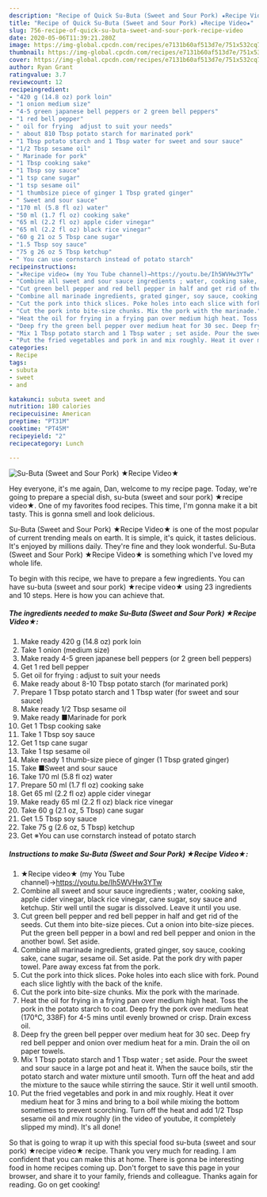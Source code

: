 ```yaml
---
description: "Recipe of Quick Su-Buta (Sweet and Sour Pork) ★Recipe Video★"
title: "Recipe of Quick Su-Buta (Sweet and Sour Pork) ★Recipe Video★"
slug: 756-recipe-of-quick-su-buta-sweet-and-sour-pork-recipe-video
date: 2020-05-06T11:39:21.280Z
image: https://img-global.cpcdn.com/recipes/e7131b60af513d7e/751x532cq70/su-buta-sweet-and-sour-pork-★recipe-video★-recipe-main-photo.jpg
thumbnail: https://img-global.cpcdn.com/recipes/e7131b60af513d7e/751x532cq70/su-buta-sweet-and-sour-pork-★recipe-video★-recipe-main-photo.jpg
cover: https://img-global.cpcdn.com/recipes/e7131b60af513d7e/751x532cq70/su-buta-sweet-and-sour-pork-★recipe-video★-recipe-main-photo.jpg
author: Ryan Grant
ratingvalue: 3.7
reviewcount: 12
recipeingredient:
- "420 g (14.8 oz) pork loin"
- "1 onion medium size"
- "4-5 green japanese bell peppers or 2 green bell peppers"
- "1 red bell pepper"
- " oil for frying  adjust to suit your needs"
- " about 810 Tbsp potato starch for marinated pork"
- "1 Tbsp potato starch and 1 Tbsp water for sweet and sour sauce"
- "1/2 Tbsp sesame oil"
- " Marinade for pork"
- "1 Tbsp cooking sake"
- "1 Tbsp soy sauce"
- "1 tsp cane sugar"
- "1 tsp sesame oil"
- "1 thumbsize piece of ginger 1 Tbsp grated ginger"
- " Sweet and sour sauce"
- "170 ml (5.8 fl oz) water"
- "50 ml (1.7 fl oz) cooking sake"
- "65 ml (2.2 fl oz) apple cider vinegar"
- "65 ml (2.2 fl oz) black rice vinegar"
- "60 g 21 oz 5 Tbsp cane sugar"
- "1.5 Tbsp soy sauce"
- "75 g 26 oz 5 Tbsp ketchup"
- " You can use cornstarch instead of potato starch"
recipeinstructions:
- "★Recipe video★ (my You Tube channel)→https://youtu.be/Ih5WVHw3YTw"
- "Combine all sweet and sour sauce ingredients ; water, cooking sake, apple cider vinegar, black rice vinegar, cane sugar, soy sauce and ketchup. Stir well until the sugar is dissolved. Leave it until you use."
- "Cut green bell pepper and red bell pepper in half and get rid of the seeds. Cut them into bite-size pieces. Cut a onion into bite-size pieces. Put the green bell pepper in a bowl and red bell pepper and onion in the another bowl. Set aside."
- "Combine all marinade ingredients, grated ginger, soy sauce, cooking sake, cane sugar, sesame oil. Set aside. Pat the pork dry with paper towel. Pare away excess fat from the pork."
- "Cut the pork into thick slices. Poke holes into each slice with fork. Pound each slice lightly with the back of the knife."
- "Cut the pork into bite-size chunks. Mix the pork with the marinade."
- "Heat the oil for frying in a frying pan over medium high heat. Toss the pork in the potato starch to coat. Deep fry the pork over medium heat (170℃, 338F) for 4-5 mins until evenly browned or crisp. Drain excess oil."
- "Deep fry the green bell pepper over medium heat for 30 sec. Deep fry red bell pepper and onion over medium heat for a min. Drain the oil on paper towels."
- "Mix 1 Tbsp potato starch and 1 Tbsp water ; set aside. Pour the sweet and sour sauce in a large pot and heat it. When the sauce boils, stir the potato starch and water mixture until smooth. Turn off the heat and add the mixture to the sauce while stirring the sauce. Stir it well until smooth."
- "Put the fried vegetables and pork in and mix roughly. Heat it over medium heat for 3 mins and bring to a boil while mixing the bottom sometimes to prevent scorching. Turn off the heat and add 1/2 Tbsp sesame oil and mix roughly (in the video of youtube, it completely slipped my mind). It&#39;s all done!"
categories:
- Recipe
tags:
- subuta
- sweet
- and

katakunci: subuta sweet and 
nutrition: 180 calories
recipecuisine: American
preptime: "PT31M"
cooktime: "PT45M"
recipeyield: "2"
recipecategory: Lunch

---
```



![Su-Buta (Sweet and Sour Pork) ★Recipe Video★](https://img-global.cpcdn.com/recipes/e7131b60af513d7e/751x532cq70/su-buta-sweet-and-sour-pork-★recipe-video★-recipe-main-photo.jpg)

Hey everyone, it's me again, Dan, welcome to my recipe page. Today, we're going to prepare a special dish, su-buta (sweet and sour pork) ★recipe video★. One of my favorites food recipes. This time, I'm gonna make it a bit tasty. This is gonna smell and look delicious.



Su-Buta (Sweet and Sour Pork) ★Recipe Video★ is one of the most popular of current trending meals on earth. It is simple, it's quick, it tastes delicious. It's enjoyed by millions daily. They're fine and they look wonderful. Su-Buta (Sweet and Sour Pork) ★Recipe Video★ is something which I've loved my whole life.


To begin with this recipe, we have to prepare a few ingredients. You can have su-buta (sweet and sour pork) ★recipe video★ using 23 ingredients and 10 steps. Here is how you can achieve that.

<!--inarticleads1-->

##### The ingredients needed to make Su-Buta (Sweet and Sour Pork) ★Recipe Video★:

1. Make ready 420 g (14.8 oz) pork loin
1. Take 1 onion (medium size)
1. Make ready 4-5 green japanese bell peppers (or 2 green bell peppers)
1. Get 1 red bell pepper
1. Get  oil for frying : adjust to suit your needs
1. Make ready  about 8-10 Tbsp potato starch (for marinated pork)
1. Prepare 1 Tbsp potato starch and 1 Tbsp water (for sweet and sour sauce)
1. Make ready 1/2 Tbsp sesame oil
1. Make ready  ■Marinade for pork
1. Get 1 Tbsp cooking sake
1. Take 1 Tbsp soy sauce
1. Get 1 tsp cane sugar
1. Take 1 tsp sesame oil
1. Make ready 1 thumb-size piece of ginger (1 Tbsp grated ginger)
1. Take  ■Sweet and sour sauce
1. Take 170 ml (5.8 fl oz) water
1. Prepare 50 ml (1.7 fl oz) cooking sake
1. Get 65 ml (2.2 fl oz) apple cider vinegar
1. Make ready 65 ml (2.2 fl oz) black rice vinegar
1. Take 60 g (2.1 oz, 5 Tbsp) cane sugar
1. Get 1.5 Tbsp soy sauce
1. Take 75 g (2.6 oz, 5 Tbsp) ketchup
1. Get  ※You can use cornstarch instead of potato starch




<!--inarticleads2-->

##### Instructions to make Su-Buta (Sweet and Sour Pork) ★Recipe Video★:

1. ★Recipe video★ (my You Tube channel)→https://youtu.be/Ih5WVHw3YTw
1. Combine all sweet and sour sauce ingredients ; water, cooking sake, apple cider vinegar, black rice vinegar, cane sugar, soy sauce and ketchup. Stir well until the sugar is dissolved. Leave it until you use.
1. Cut green bell pepper and red bell pepper in half and get rid of the seeds. Cut them into bite-size pieces. Cut a onion into bite-size pieces. Put the green bell pepper in a bowl and red bell pepper and onion in the another bowl. Set aside.
1. Combine all marinade ingredients, grated ginger, soy sauce, cooking sake, cane sugar, sesame oil. Set aside. Pat the pork dry with paper towel. Pare away excess fat from the pork.
1. Cut the pork into thick slices. Poke holes into each slice with fork. Pound each slice lightly with the back of the knife.
1. Cut the pork into bite-size chunks. Mix the pork with the marinade.
1. Heat the oil for frying in a frying pan over medium high heat. Toss the pork in the potato starch to coat. Deep fry the pork over medium heat (170℃, 338F) for 4-5 mins until evenly browned or crisp. Drain excess oil.
1. Deep fry the green bell pepper over medium heat for 30 sec. Deep fry red bell pepper and onion over medium heat for a min. Drain the oil on paper towels.
1. Mix 1 Tbsp potato starch and 1 Tbsp water ; set aside. Pour the sweet and sour sauce in a large pot and heat it. When the sauce boils, stir the potato starch and water mixture until smooth. Turn off the heat and add the mixture to the sauce while stirring the sauce. Stir it well until smooth.
1. Put the fried vegetables and pork in and mix roughly. Heat it over medium heat for 3 mins and bring to a boil while mixing the bottom sometimes to prevent scorching. Turn off the heat and add 1/2 Tbsp sesame oil and mix roughly (in the video of youtube, it completely slipped my mind). It&#39;s all done!




So that is going to wrap it up with this special food su-buta (sweet and sour pork) ★recipe video★ recipe. Thank you very much for reading. I am confident that you can make this at home. There is gonna be interesting food in home recipes coming up. Don't forget to save this page in your browser, and share it to your family, friends and colleague. Thanks again for reading. Go on get cooking!
